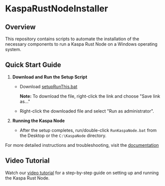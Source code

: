# KaspaRustNodeInstaller

## Overview
This repository contains scripts to automate the installation of the necessary components to run a Kaspa Rust Node on a Windows operating system.

## Quick Start Guide

1. **Download and Run the Setup Script**
   - Download [setupRunThis.bat](https://github.com/zartyblartfast/KaspaRustNodeInstaller/raw/main/setupRunThis.bat)

     **Note:** To download the file, right-click the link and choose "Save link as..."
     
   - Right-click the downloaded file and select "Run as administrator".

2. **Running the Kaspa Node**
   - After the setup completes, run/double-click `RunKaspaNode.bat` from the Desktop or the `C:\KaspaNode` directory.

For more detailed instructions and troubleshooting, visit the [documentation](https://docs.google.com/document/d/11wZsCbHa9IBtuR0LNqy6oi-88kGBoz_aUVfwQAd4JXA/edit?usp=sharing)


## Video Tutorial
Watch our [video tutorial](https://youtu.be/example) for a step-by-step guide on setting up and running the Kaspa Rust Node.
